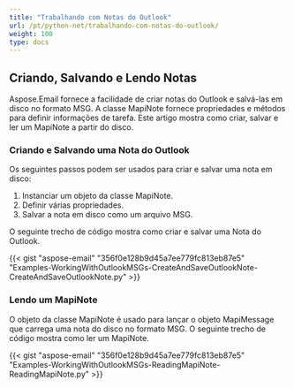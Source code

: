 ```yaml
---
title: "Trabalhando com Notas do Outlook"
url: /pt/python-net/trabalhando-com-notas-do-outlook/
weight: 100
type: docs
---
```



## **Criando, Salvando e Lendo Notas**
Aspose.Email fornece a facilidade de criar notas do Outlook e salvá-las em disco no formato MSG. A classe MapiNote fornece propriedades e métodos para definir informações de tarefa. Este artigo mostra como criar, salvar e ler um MapiNote a partir do disco.
### **Criando e Salvando uma Nota do Outlook**
Os seguintes passos podem ser usados para criar e salvar uma nota em disco:

1. Instanciar um objeto da classe MapiNote.
1. Definir várias propriedades.
1. Salvar a nota em disco como um arquivo MSG.

O seguinte trecho de código mostra como criar e salvar uma Nota do Outlook.



{{< gist "aspose-email" "356f0e128b9d45a7ee779fc813eb87e5" "Examples-WorkingWithOutlookMSGs-CreateAndSaveOutlookNote-CreateAndSaveOutlookNote.py" >}}
### **Lendo um MapiNote**
O objeto da classe MapiNote é usado para lançar o objeto MapiMessage que carrega uma nota do disco no formato MSG. O seguinte trecho de código mostra como ler um MapiNote.



{{< gist "aspose-email" "356f0e128b9d45a7ee779fc813eb87e5" "Examples-WorkingWithOutlookMSGs-ReadingMapiNote-ReadingMapiNote.py" >}}